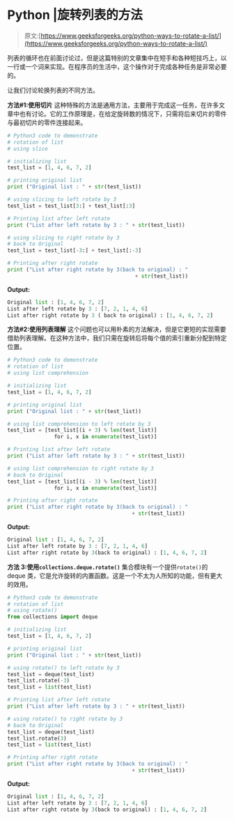 # Python |旋转列表的方法

> 原文:[https://www.geeksforgeeks.org/python-ways-to-rotate-a-list/](https://www.geeksforgeeks.org/python-ways-to-rotate-a-list/)

列表的循环也在前面讨论过，但是这篇特别的文章集中在短手和各种短技巧上，以一行或一个词来实现。在程序员的生活中，这个操作对于完成各种任务是非常必要的。

让我们讨论轮换列表的不同方法。

**方法#1:使用切片**
这种特殊的方法是通用方法，主要用于完成这一任务，在许多文章中也有讨论。它的工作原理是，在给定旋转数的情况下，只需将后来切片的零件与最初切片的零件连接起来。

```py
# Python3 code to demonstrate 
# rotation of list 
# using slice 

# initializing list
test_list = [1, 4, 6, 7, 2]

# printing original list 
print ("Original list : " + str(test_list))

# using slicing to left rotate by 3
test_list = test_list[3:] + test_list[:3]

# Printing list after left rotate
print ("List after left rotate by 3 : " + str(test_list))

# using slicing to right rotate by 3
# back to Original
test_list = test_list[-3:] + test_list[:-3]

# Printing after right rotate
print ("List after right rotate by 3(back to original) : "
                                         + str(test_list))
```

**Output:**

```py
Original list : [1, 4, 6, 7, 2]
List after left rotate by 3 : [7, 2, 1, 4, 6]
List after right rotate by 3 ( back to original) : [1, 4, 6, 7, 2]

```

**方法#2:使用列表理解**
这个问题也可以用朴素的方法解决，但是它更短的实现需要借助列表理解。在这种方法中，我们只需在旋转后将每个值的索引重新分配到特定位置。

```py
# Python3 code to demonstrate 
# rotation of list 
# using list comprehension

# initializing list
test_list = [1, 4, 6, 7, 2]

# printing original list 
print ("Original list : " + str(test_list))

# using list comprehension to left rotate by 3
test_list = [test_list[(i + 3) % len(test_list)]
               for i, x in enumerate(test_list)]

# Printing list after left rotate
print ("List after left rotate by 3 : " + str(test_list))

# using list comprehension to right rotate by 3
# back to Original
test_list = [test_list[(i - 3) % len(test_list)]
               for i, x in enumerate(test_list)]

# Printing after right rotate
print ("List after right rotate by 3(back to original) : " 
                                        + str(test_list))
```

**Output:**

```py
Original list : [1, 4, 6, 7, 2]
List after left rotate by 3 : [7, 2, 1, 4, 6]
List after right rotate by 3(back to original) : [1, 4, 6, 7, 2]

```

**方法 3:使用`collections.deque.rotate()`**
集合模块有一个提供`rotate()`的 deque 类，它是允许旋转的内置函数。这是一个不太为人所知的功能，但有更大的效用。

```py
# Python3 code to demonstrate 
# rotation of list 
# using rotate()
from collections import deque

# initializing list
test_list = [1, 4, 6, 7, 2]

# printing original list 
print ("Original list : " + str(test_list))

# using rotate() to left rotate by 3
test_list = deque(test_list)
test_list.rotate(-3)
test_list = list(test_list)

# Printing list after left rotate
print ("List after left rotate by 3 : " + str(test_list))

# using rotate() to right rotate by 3
# back to Original
test_list = deque(test_list)
test_list.rotate(3)
test_list = list(test_list)

# Printing after right rotate
print ("List after right rotate by 3(back to original) : "
                                        + str(test_list))
```

**Output:**

```py
Original list : [1, 4, 6, 7, 2]
List after left rotate by 3 : [7, 2, 1, 4, 6]
List after right rotate by 3(back to original) : [1, 4, 6, 7, 2]

```